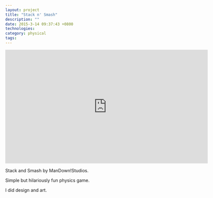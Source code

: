 ```yaml
---
layout: project
title: "Stack n' Smash"
description: ""
date: 2015-3-14 09:37:43 +0800
technologies:
category: physical
tags:
---
```

<iframe src="https://player.vimeo.com/video/244050283" width="640" height="360" frameborder="0" webkitallowfullscreen mozallowfullscreen allowfullscreen></iframe>

Stack and Smash by ManDown!Studios.

Simple but hilariously fun physics game.

I did design and art. 

